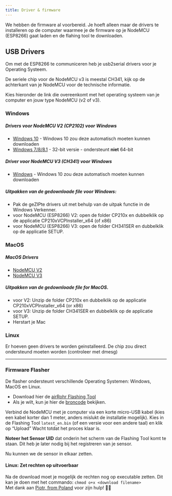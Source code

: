 ```yaml
---
title: Driver & firmware
---
```


We hebben de firmware al voorbereid. Je hoeft alleen maar de drivers te installeren op de computer waarmee je de firmware op je NodeMCU (ESP8266) gaat laden en de flahing tool te downloaden.

## USB Drivers
Om met de ESP8266 te communiceren heb je usb2serial drivers voor je Operating Systeem.

De seriele chip voor de NodeMCU v3 is meestal CH341, kijk op de achterkant van je NodeMCU voor de technische informatie.

Kies hieronder de link die overeenkomt met het operating systeem van je computer en jouw type NodeMCU (v2 of v3).

### Windows

##### Drivers voor NodeMCU V2 (CP2102) voor Windows
* [Windows 10](https://www.silabs.com/documents/public/software/CP210x_Universal_Windows_Driver.zip) - Windows 10 zou deze automatisch moeten kunnen downloaden
* [Windows 7/8/8.1](https://www.silabs.com/documents/public/software/CP210x_Windows_Drivers.zip) - 32-bit versie - ondersteunt **niet** 64-bit

##### Driver voor NodeMCU V3 (CH341) voor Windows
* [Windows](http://www.wch.cn/downloads/file/5.html) - Windows 10 zou deze automatisch moeten kunnen downloaden

##### Uitpakken van de gedownloade file voor Windows:
* Pak de geZIPte drivers uit met behulp van de uitpak functie in de Windows Verkenner.
* voor NodeMCU (ESP8266) V2: open de folder CP210x en dubbelklik op de applicatie CP210xVCPInstaller_x64 (of x86)
* voor NodeMCU (ESP8266) V3: open de folder CH341SER en dubbelklik op de applicatie SETUP.

### MacOS

#####  MacOS Drivers
* [NodeMCU V2](https://www.silabs.com/documents/public/software/Mac_OSX_VCP_Driver.zip )
* [NodeMCU V3](http://www.wch.cn/downloads/file/178.html) 

#####  Uitpakken van de gedownloade file for MacOS.
* voor V2: Unzip de folder CP210x en dubbelklik op de applicatie CP210xVCPInstaller_x64 (or x86)
* voor V3: Unzip de folder CH341SER en dubbelklik op de applicatie SETUP.
* Herstart je Mac

### Linux
Er hoeven geen drivers te worden geinstalleerd. De chip zou direct ondersteund moeten worden (controleer met dmesg)

---
### Firmware Flasher 
De flasher ondersteunt  verschillende Operating Systemen: Windows, MacOS en Linux.

* Download hier de [airRohr Flashing Tool](http://firmware.sensor.community/airrohr/flashing-tool/)
* Als je wilt, kun je hier de [broncode](https://github.com/opendata-stuttgart/airrohr-firmware-flasher) bekijken.

Verbind de NodeMCU met je computer via een korte micro-USB kabel (kies een kabel korter dan 1 meter, anders mislukt de installatie mogelijk). Kies in de Flashing Tool `latest_en.bin` (of een versie voor een andere taal) en klik op “Upload”
Wacht totdat het proces klaar is. 

**Noteer het Sensor UID** dat onderin het scherm van de Flashing Tool komt te staan. Dit heb je later nodig bij het registreren van je sensor.

Nu kunnen we de sensor in elkaar zetten.

#### Linux: Zet rechten op uitvoerbaar
Na de download moet je mogelijk de rechten nog op executable zetten. Dit kan je doen met het commando: `chmod o+x <download filename>` 
<br>
Met dank aan [Piotr, from Poland](https://dropbox.inf.re/) voor zijn hulp! 🙋‍♂️ 

